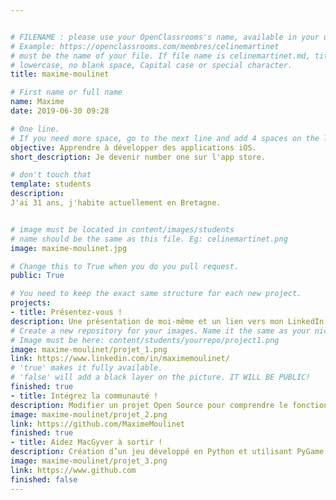 ```yaml
---


# FILENAME : please use your OpenClassrooms's name, available in your url.
# Example: https://openclassrooms.com/membres/celinemartinet
# must be the name of your file. If file name is celinemartinet.md, title is celinemartinet.
# lowercase, no blank space, Capital case or special character.
title: maxime-moulinet

# First name or full name
name: Maxime
date: 2019-06-30 09:28

# One line.
# If you need more space, go to the next line and add 4 spaces on the left, as in 'description'.
objective: Apprendre à développer des applications iOS.
short_description: Je devenir number one sur l'app store.

# don't touch that
template: students
description:
J'ai 31 ans, j'habite actuellement en Bretagne.


# image must be located in content/images/students
# name should be the same as this file. Eg: celinemartinet.png
image: maxime-moulinet.jpg

# Change this to True when you do you pull request.
public: True

# You need to keep the exact same structure for each new project.
projects:
- title: Présentez-vous !
description: Une présentation de moi-même et un lien vers mon LinkedIn.
# Create a new repository for your images. Name it the same as your nickname and profile picture.
# Image must be here: content/students/yourrepo/project1.png
image: maxime-moulinet/projet_1.png
link: https://www.linkedin.com/in/maximemoulinet/
# 'true' makes it fully available.
# 'false' will add a black layer on the picture. IT WILL BE PUBLIC!
finished: true
- title: Intégrez la communauté !
description: Modifier un projet Open Source pour comprendre le fonctionnement de Git, de Github et des pull requests. 
image: maxime-moulinet/projet_2.png
link: https://github.com/MaximeMoulinet
finished: true
- title: Aidez MacGyver à sortir !
description: Création d’un jeu développé en Python et utilisant PyGame.
image: maxime-moulinet/projet_3.png
link: https://www.github.com
finished: false
---
```


